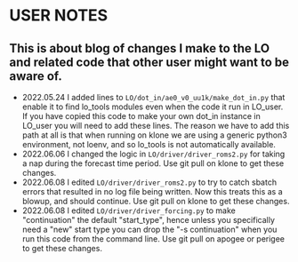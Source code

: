 # USER NOTES

## This is about blog of changes I make to the LO and related code that other user might want to be aware of.

- 2022.05.24 I added lines to `LO/dot_in/ae0_v0_uu1k/make_dot_in.py` that enable it to find lo_tools modules even when the code it run in LO_user. If you have copied this code to make your own dot_in instance in LO_user you will need to add these lines. The reason we have to add this path at all is that when running on klone we are using a generic python3 environment, not loenv, and so lo_tools is not automatically available.
- 2022.06.06 I changed the logic in `LO/driver/driver_roms2.py` for taking a nap during the forecast time period. Use git pull on klone to get these changes.
- 2022.06.08 I edited `LO/driver/driver_roms2.py` to try to catch sbatch errors that resulted in no log file being written.  Now this treats this as a blowup, and should continue. Use git pull on klone to get these changes.
- 2022.06.08 I edited `LO/driver/driver_forcing.py` to make "continuation" the default "start_type", hence unless you specifically need a "new" start type you can drop the "-s continuation" when you run this code from the command line. Use git pull on apogee or perigee to get these changes.
